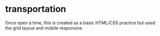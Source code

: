 # transportation

Once open a time, this is created as a basic HTML/CSS practice but used the grid layout and mobile responsive.
